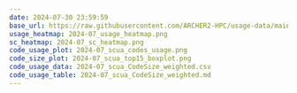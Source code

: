 ```yaml
---
date: 2024-07-30 23:59:59
base_url: https://raw.githubusercontent.com/ARCHER2-HPC/usage-data/main/allusers/2024/07
usage_heatmap: 2024-07_usage_heatmap.png
sc_heatmap: 2024-07_sc_heatmap.png
code_usage_plot: 2024-07_scua_codes_usage.png
code_size_plot: 2024-07_scua_top15_boxplot.png
code_usage_data: 2024-07_scua_CodeSize_weighted.csv
code_usage_table: 2024-07_scua_CodeSize_weighted.md
---
```


